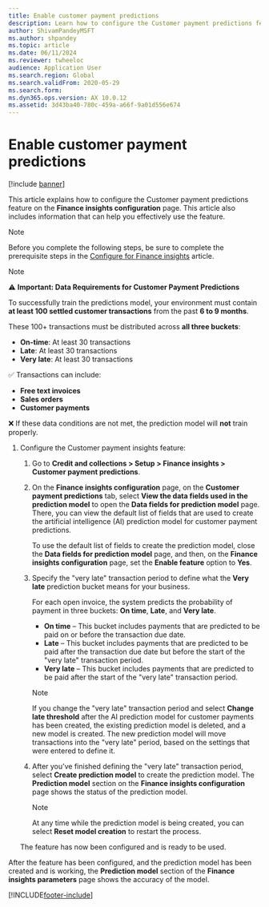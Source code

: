```yaml
---
title: Enable customer payment predictions
description: Learn how to configure the Customer payment predictions feature in Finance insights, including a step-by-step process on enabling this feature.
author: ShivamPandeyMSFT
ms.author: shpandey
ms.topic: article
ms.date: 06/11/2024
ms.reviewer: twheeloc
audience: Application User
ms.search.region: Global
ms.search.validFrom: 2020-05-29
ms.search.form: 
ms.dyn365.ops.version: AX 10.0.12
ms.assetid: 3d43ba40-780c-459a-a66f-9a01d556e674
---
```


# Enable customer payment predictions

[!include [banner](../includes/banner.md)]

This article explains how to configure the Customer payment predictions feature on the **Finance insights configuration** page. This article also includes information that can help you effectively use the feature.

> [!NOTE]
> Before you complete the following steps, be sure to complete the prerequisite steps in the [Configure for Finance insights](configure-for-fin-insites.md) article.

    
> [!NOTE]
> ⚠️ **Important: Data Requirements for Customer Payment Predictions**
>
> To successfully train the predictions model, your environment must contain **at least 100 settled customer transactions** from the past **6 to 9 months**.  
>
> These 100+ transactions must be distributed across **all three buckets**:
> - **On-time**: At least 30 transactions
> - **Late**: At least 30 transactions
> - **Very late**: At least 30 transactions
>
> ✅ Transactions can include:
> - **Free text invoices**
> - **Sales orders**
> - **Customer payments**
>
> ❌ If these data conditions are not met, the prediction model will **not** train properly.

1. Configure the Customer payment insights feature:

    1. Go to **Credit and collections \> Setup \> Finance insights \> Customer payment predictions**.
    2. On the **Finance insights configuration** page, on the **Customer payment predictions** tab, select **View the data fields used in the prediction model** to open the **Data fields for prediction model** page. There, you can view the default list of fields that are used to create the artificial intelligence (AI) prediction model for customer payment predictions.

        To use the default list of fields to create the prediction model, close the **Data fields for prediction model** page, and then, on the **Finance insights configuration** page, set the **Enable feature** option to **Yes**.
     

    2. Specify the "very late" transaction period to define what the **Very late** prediction bucket means for your business.

        For each open invoice, the system predicts the probability of payment in three buckets: **On time**, **Late**, and **Very late**.

        - **On time** – This bucket includes payments that are predicted to be paid on or before the transaction due date.
        - **Late** – This bucket includes payments that are predicted to be paid after the transaction due date but before the start of the "very late" transaction period.
        - **Very late** – This bucket includes payments that are predicted to be paid after the start of the "very late" transaction period.

        > [!NOTE]
        > If you change the "very late" transaction period and select **Change late threshold** after the AI prediction model for customer payments has been created, the existing prediction model is deleted, and a new model is created. The new prediction model will move transactions into the "very late" period, based on the settings that were entered to define it.

    3. After you've finished defining the "very late" transaction period, select **Create prediction model** to create the prediction model. The **Prediction model** section on the **Finance insights configuration** page shows the status of the prediction model.

        > [!NOTE]
        > At any time while the prediction model is being created, you can select **Reset model creation** to restart the process.

    The feature has now been configured and is ready to be used.

After the feature has been configured, and the prediction model has been created and is working, the **Prediction model** section of the **Finance insights parameters** page shows the accuracy of the model.

[!INCLUDE[footer-include](../../includes/footer-banner.md)]
